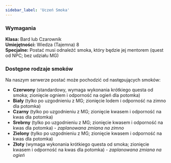 ```yaml
---
sidebar_label: 'Uczeń Smoka'
---
```



### Wymagania

**Klasa:** Bard lub Czarownik\
**Umiejętności:** Wiedza (Tajemna) 8\
**Specjalne:** Postać musi odnaleźć smoka, który będzie jej mentorem (quest od NPC; bez udziału MG)

### Dostępne rodzaje smoków
Na naszym serwerze postać może pochodzić od następujących smoków:

- **Czerwony** (standardowy, wymaga wykonania krótkiego questa od smoka; zionięcie ogniem i odporność na ogień dla potomka)
- **Biały** (tylko po uzgodnieniu z MG; zionięcie lodem i odporność na zimno dla potomka)
- **Czarny** (tylko po uzgodnieniu z MG; zionięcie kwasem i odporność na kwas dla potomka)
- **Srebrny** (tylko po uzgodnieniu z MG; zionięcie kwasem i odporność na kwas dla potomka) - _zaplanowana zmiana na zimno_
- **Zielony** (tylko po uzgodnieniu z MG; zionięcie kwasem i odporność na kwas dla potomka)
- **Złoty** (wymaga wykonania krótkiego questa od smoka; zionięcie kwasem i odporność na kwas dla potomka) - _zaplanowana zmiana na ogień_
